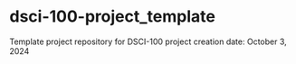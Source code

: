 # dsci-100-project_template
Template project repository for DSCI-100
project creation date: October 3, 2024
